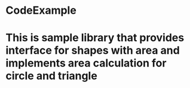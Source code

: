 # CodeExample
# This is sample library that provides interface for shapes with area and implements area calculation for circle and triangle
